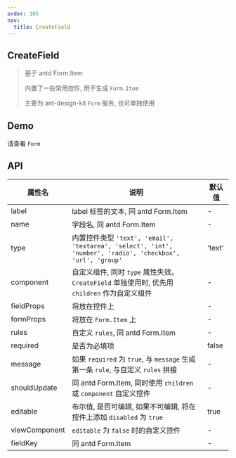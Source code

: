 ```yaml
---
order: 105
nav:
  title: CreateField
---
```


## CreateField

> 基于 antd Form.Item
>
> 内置了一些常用控件, 用于生成 `Form.Item`
>
> 主要为 ant-design-kit `Form` 服务, 也可单独使用

## Demo

请查看 `Form`

## API

| 属性名        | 说明                                                                                                       | 默认值 |
| ------------- | ---------------------------------------------------------------------------------------------------------- | ------ |
| label         | label 标签的文本, 同 antd Form.Item                                                                        | -      |
| name          | 字段名, 同 antd Form.Item                                                                                  | -      |
| type          | 内置控件类型 `'text', 'email', 'textarea', 'select', 'int', 'number', 'radio', 'checkbox', 'url', 'group'` | 'text' |
| component     | 自定义组件, 同时 `type` 属性失效。 `CreateField` 单独使用时, 优先用 `children` 作为自定义组件              | -      |
| fieldProps    | 将放在控件上                                                                                               | -      |
| formProps     | 将放在 `Form.Item` 上                                                                                      | -      |
| rules         | 自定义 `rules`, 同 antd Form.Item                                                                          | -      |
| required      | 是否为必填项                                                                                               | false  |
| message       | 如果 `required` 为 `true`, 与 `message` 生成第一条 `rule`, 与自定义 `rules` 拼接                           | -      |
| shouldUpdate  | 同 antd Form.Item, 同时使用 `children` 或 `component` 自定义控件                                           | -      |
| editable      | 布尔值, 是否可编辑, 如果不可编辑, 将在控件上添加 `disabled` 为 `true`                                      | true   |
| viewComponent | `editable` 为 `false` 时的自定义控件                                                                       | -      |
| fieldKey      | 同 antd Form.Item                                                                                          | -      |
